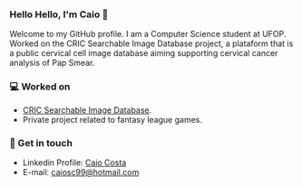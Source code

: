 ### Hello Hello, I'm Caio 👋

Welcome to my GitHub profile. I am a Computer Science student at UFOP. Worked on the CRIC Searchable Image Database project, 
a plataform that is a public cervical cell image database aiming supporting cervical cancer analysis of Pap Smear.

### 💻 Worked on
- <a href="https://playground.database.cric.com.br/">CRIC Searchable Image Database</a>.
- Private project related to fantasy league games.

### 💬 Get in touch
- Linkedin Profile: <a href="https://www.linkedin.com/in/caio-costa-84134a160/">Caio Costa</a>
- E-mail: <a href="mailto:caiosc99@hotmail.com">caiosc99@hotmail.com</a>
